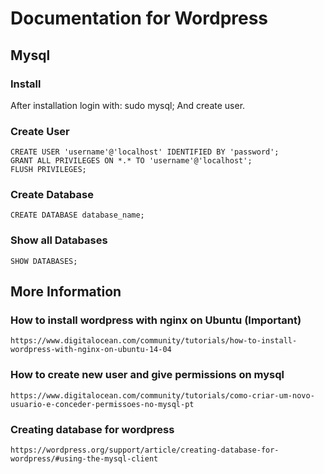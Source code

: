 # Documentation for Wordpress

## Mysql
### Install
 After installation login with:
    sudo mysql; 
 And create user.
### Create User
    CREATE USER 'username'@'localhost' IDENTIFIED BY 'password';
    GRANT ALL PRIVILEGES ON *.* TO 'username'@'localhost';
    FLUSH PRIVILEGES;
### Create Database
    CREATE DATABASE database_name;
### Show all Databases
    SHOW DATABASES;


## More Information
### How to install wordpress with nginx on Ubuntu (Important)
    https://www.digitalocean.com/community/tutorials/how-to-install-wordpress-with-nginx-on-ubuntu-14-04
### How to create new user and give permissions on mysql
    https://www.digitalocean.com/community/tutorials/como-criar-um-novo-usuario-e-conceder-permissoes-no-mysql-pt
### Creating database for wordpress
    https://wordpress.org/support/article/creating-database-for-wordpress/#using-the-mysql-client

 




